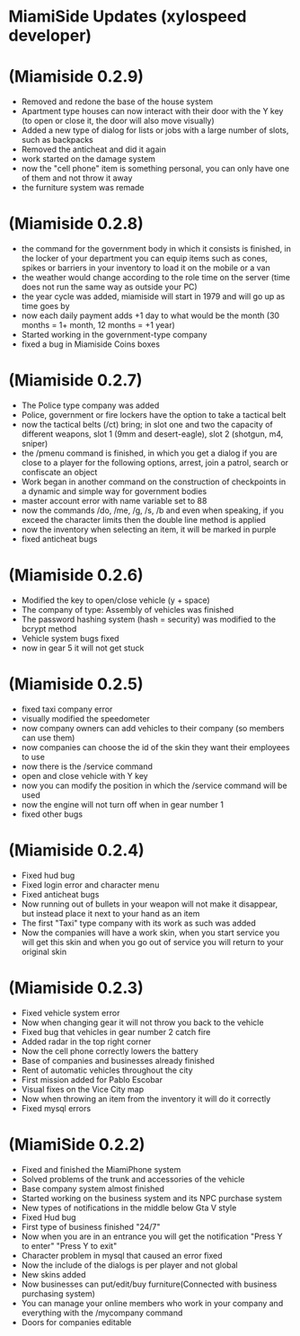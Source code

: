 # MiamiSide Updates (xylospeed developer)


# (Miamiside 0.2.9)
- Removed and redone the base of the house system
- Apartment type houses can now interact with their door with the Y key (to open or close it, the door will also move visually)
- Added a new type of dialog for lists or jobs with a large number of slots, such as backpacks
- Removed the anticheat and did it again
- work started on the damage system
- now the "cell phone" item is something personal, you can only have one of them and not throw it away
- the furniture system was remade


# (Miamiside 0.2.8)
- the command for the government body in which it consists is finished, in the locker of your department you can equip items such as cones, spikes or barriers in your inventory to load it on the mobile or a van
- the weather would change according to the role time on the server (time does not run the same way as outside your PC)
- the year cycle was added, miamiside will start in 1979 and will go up as time goes by
- now each daily payment adds +1 day to what would be the month (30 months = 1+ month, 12 months = +1 year)
- Started working in the government-type company
- fixed a bug in Miamiside Coins boxes

# (Miamiside 0.2.7)
- The Police type company was added
- Police, government or fire lockers have the option to take a tactical belt
- now the tactical belts (/ct) bring; in slot one and two the capacity of different weapons, slot 1 (9mm and desert-eagle), slot 2 (shotgun, m4, sniper)
- the /pmenu command is finished, in which you get a dialog if you are close to a player for the following options, arrest, join a patrol, search or confiscate an object
- Work began in another command on the construction of checkpoints in a dynamic and simple way for government bodies
- master account error with name variable set to 88
- now the commands /do, /me, /g, /s, /b and even when speaking, if you exceed the character limits then the double line method is applied
- now the inventory when selecting an item, it will be marked in purple
- fixed anticheat bugs


# (Miamiside 0.2.6)
- Modified the key to open/close vehicle (y + space)
- The company of type: Assembly of vehicles was finished
- The password hashing system (hash = security) was modified to the bcrypt method
- Vehicle system bugs fixed
- now in gear 5 it will not get stuck

# (Miamiside 0.2.5)
- fixed taxi company error
- visually modified the speedometer
- now company owners can add vehicles to their company (so members can use them)
- now companies can choose the id of the skin they want their employees to use
- now there is the /service command
- open and close vehicle with Y key
- now you can modify the position in which the /service command will be used
- now the engine will not turn off when in gear number 1
- fixed other bugs

# (Miamiside 0.2.4)
- Fixed hud bug
- Fixed login error and character menu
- Fixed anticheat bugs
- Now running out of bullets in your weapon will not make it disappear, but instead place it next to your hand as an item
- The first "Taxi" type company with its work as such was added
- Now the companies will have a work skin, when you start service you will get this skin and when you go out of service you will return to your original skin


# (Miamiside 0.2.3)
- Fixed vehicle system error
- Now when changing gear it will not throw you back to the vehicle
- Fixed bug that vehicles in gear number 2 catch fire
- Added radar in the top right corner
- Now the cell phone correctly lowers the battery
- Base of companies and businesses already finished
- Rent of automatic vehicles throughout the city
- First mission added for Pablo Escobar
- Visual fixes on the Vice City map
- Now when throwing an item from the inventory it will do it correctly
- Fixed mysql errors

# (MiamiSide 0.2.2)
- Fixed and finished the MiamiPhone system
- Solved problems of the trunk and accessories of the vehicle
- Base company system almost finished
- Started working on the business system and its NPC purchase system
- New types of notifications in the middle below Gta V style
- Fixed Hud bug
- First type of business finished "24/7"
- Now when you are in an entrance you will get the notification "Press Y to enter" "Press Y to exit"
- Character problem in mysql that caused an error fixed
- Now the include of the dialogs is per player and not global
- New skins added
- Now businesses can put/edit/buy furniture(Connected with business purchasing system)
- You can manage your online members who work in your company and everything with the /mycompany command
- Doors for companies editable
